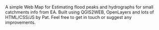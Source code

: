 A simple Web Map for Estimating flood peaks and hydrographs for small catchments info from EA. Built using QGIS2WEB, OpenLayers and lots of HTML/CSS/JS by Pat. Feel free to get in touch or suggest any improvements.
